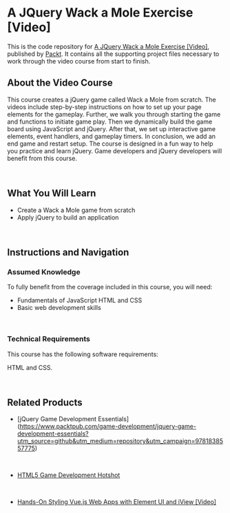 # A JQuery Wack a Mole Exercise [Video]



This is the code repository for [A JQuery Wack a Mole Exercise [Video]]( https://www.packtpub.com/game-development/jquery-wack-mole-exercise-video?utm_source=github&utm_medium=repository&utm_campaign=9781789614053), published by [Packt](https://www.packtpub.com/?utm_source=github). It contains all the supporting project files necessary to work through the video course from start to finish.



## About the Video Course



This course creates a jQuery game called Wack a Mole from scratch. The videos include step-by-step instructions on how to set up your page elements for the gameplay. Further, we walk you through starting the game and functions to initiate game play. Then we dynamically build the game board using JavaScript and jQuery. After that, we set up interactive game elements, event handlers, and gameplay timers. In conclusion, we add an end game and restart setup. The course is designed in a fun way to help you practice and learn jQuery. Game developers and jQuery developers will benefit from this course.



 



<H2>What You Will Learn</H2>



<DIV class=book-info-will-learn-text>



<UL>



<LI>Create a Wack a Mole game from scratch</LI>



<LI>Apply jQuery to build an application 



</LI></UL></DIV>



 



## Instructions and Navigation



### Assumed Knowledge



To fully benefit from the coverage included in this course, you will need:<br/>



<DIV class=book-info-will-learn-text>



<UL>



<LI>Fundamentals of JavaScript HTML and CSS</LI>



<LI>Basic web development skills</LI>



</UL></DIV>



 



### Technical Requirements



This course has the following software requirements:<br/>



HTML and CSS.



 



## Related Products



* [jQuery Game Development Essentials] (https://www.packtpub.com/game-development/jquery-game-development-essentials?utm_source=github&utm_medium=repository&utm_campaign=9781838557775)



 



* [HTML5 Game Development Hotshot]( https://www.packtpub.com/game-development/html5-game-development-hotshot?utm_source=github&utm_medium=repository&utm_campaign=9781789950779)



 



* [Hands-On Styling Vue.js Web Apps with Element UI and iView [Video]](https://www.packtpub.com/web-development/hands-styling-vuejs-web-apps-element-ui-and-iview-video?utm_source=github&utm_medium=repository&utm_campaign=9781789950083)
